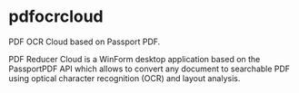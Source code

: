 # pdfocrcloud
PDF OCR Cloud based on Passport PDF.

PDF Reducer Cloud is a WinForm desktop application based on the PassportPDF API which allows to convert any document to searchable PDF using optical character recognition (OCR) and layout analysis.
